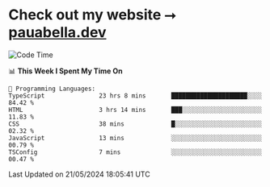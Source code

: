 # Check out my website ⭢ [pauabella.dev](https://pauabella.dev)

<!--START_SECTION:waka-->
![Code Time](http://img.shields.io/badge/Code%20Time-3%2C355%20hrs%2053%20mins-blue)

📊 **This Week I Spent My Time On** 

```text
💬 Programming Languages: 
TypeScript               23 hrs 8 mins       █████████████████████░░░░   84.42 % 
HTML                     3 hrs 14 mins       ███░░░░░░░░░░░░░░░░░░░░░░   11.83 % 
CSS                      38 mins             █░░░░░░░░░░░░░░░░░░░░░░░░   02.32 % 
JavaScript               13 mins             ░░░░░░░░░░░░░░░░░░░░░░░░░   00.79 % 
TSConfig                 7 mins              ░░░░░░░░░░░░░░░░░░░░░░░░░   00.47 % 
```


 Last Updated on 21/05/2024 18:05:41 UTC
<!--END_SECTION:waka-->
